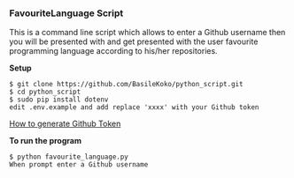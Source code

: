### FavouriteLanguage Script

This is a command line script which allows to enter a Github username
then you will be presented with and get presented with the user favourite programming language according to his/her repositories.

**Setup**
```
$ git clone https://github.com/BasileKoko/python_script.git
$ cd python_script
$ sudo pip install dotenv
edit .env.example and add replace 'xxxx' with your Github token
```
[How to generate Github Token](https://help.github.com/articles/creating-a-personal-access-token-for-the-command-line/)

**To run the program**
```
$ python favourite_language.py
When prompt enter a Github username
```
